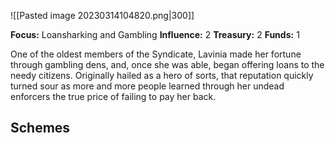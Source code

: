 ![[Pasted image 20230314104820.png|300]]

**Focus:** Loansharking and Gambling 
**Influence:** 2 
**Treasury:** 2 
**Funds:** 1 

One of the oldest members of the Syndicate, Lavinia made her fortune through gambling dens, and, once she was able, began offering loans to the needy citizens. Originally hailed as a hero of sorts, that reputation quickly turned sour as more and more people learned through her undead enforcers the true price of failing to pay her back.

__**Schemes**__
- 